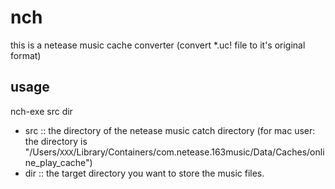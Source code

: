 # nch
this is a netease music cache converter
(convert *.uc! file to it's original format)

## usage
nch-exe src dir
- src :: the directory of the netease music catch directory
  (for mac user: the directory is "/Users/`XXX`/Library/Containers/com.netease.163music/Data/Caches/online_play_cache")
- dir :: the target directory you want to store the music files.
